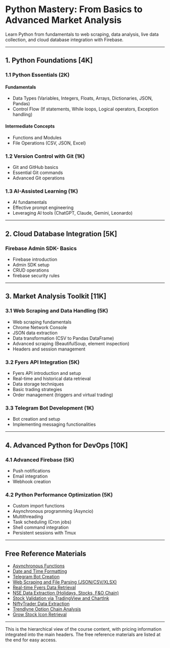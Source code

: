 # Python Mastery: From Basics to Advanced Market Analysis

Learn Python from fundamentals to web scraping, data analysis, live data collection, and cloud database integration with Firebase.

---

## 1. Python Foundations [4K]

### 1.1 Python Essentials (2K)
#### Fundamentals
- Data Types (Variables, Integers, Floats, Arrays, Dictionaries, JSON, Pandas)
- Control Flow (If statements, While loops, Logical operators, Exception handling)

#### Intermediate Concepts
- Functions and Modules
- File Operations (CSV, JSON, Excel)

### 1.2 Version Control with Git (1K)
- Git and GitHub basics
- Essential Git commands
- Advanced Git operations

### 1.3 AI-Assisted Learning (1K)
- AI fundamentals
- Effective prompt engineering
- Leveraging AI tools (ChatGPT, Claude, Gemini, Leonardo)

---

## 2. Cloud Database Integration [5K]

### Firebase Admin SDK- Basics
- Firebase introduction
- Admin SDK setup
- CRUD operations
- firebase security rules

---

## 3. Market Analysis Toolkit [11K]

### 3.1 Web Scraping and Data Handling (5K)
- Web scraping fundamentals
- Chrome Network Console
- JSON data extraction
- Data transformation (CSV to Pandas DataFrame)
- Advanced scraping (BeautifulSoup, element inspection)
- Headers and session management

### 3.2 Fyers API Integration (5K)
- Fyers API introduction and setup
- Real-time and historical data retrieval
- Data storage techniques
- Basic trading strategies
- Order management (triggers and virtual trading)

### 3.3 Telegram Bot Development (1K)
- Bot creation and setup
- Implementing messaging functionalities

---

## 4. Advanced Python for DevOps [10K]

### 4.1 Advanced Firebase (5K)
- Push notifications
- Email integration
- Webhook creation

### 4.2 Python Performance Optimization (5K)
- Custom import functions
- Asynchronous programming (Asyncio)
- Multithreading
- Task scheduling (Cron jobs)
- Shell command integration
- Persistent sessions with Tmux

---

## Free Reference Materials

- [Asynchronous Functions](https://github.com/katmakhan/python-course/tree/master/Functions/Functions%20-%20Asyncio)
- [Date and Time Formatting](https://github.com/katmakhan/python-course/tree/master/Helpers/Helpers%20-%20Formatters)
- [Telegram Bot Creation](https://github.com/katmakhan/python-course/tree/master/API%20Integration/API-%20Telegram)
- [Web Scraping and File Parsing (JSON/CSV/XLSX)](https://github.com/katmakhan/python-course/tree/master/Data%20Extraction)
- [Real-time Fyers Data Retrieval](https://github.com/katmakhan/python-course/tree/master/Live_Stock_Data/Fyers%20API)
- [NSE Data Extraction (Holidays, Stocks, F&O Chain)](https://github.com/katmakhan/python-course/tree/master/NSE)
- [Stock Validation via TradingView and ChartInk](https://github.com/katmakhan/python-course/tree/master/Tradingview%20Names)
- [NiftyTrader Data Extraction](https://github.com/katmakhan/python-course/tree/master/Nifty%20Trader)
- [Trendlyne Option Chain Analysis](https://github.com/katmakhan/python-course/tree/master/Trendlyne)
- [Grow Stock Icon Retrieval](https://github.com/katmakhan/python-course/tree/master/Grow)

---

This is the hierarchical view of the course content, with pricing information integrated into the main headers. The free reference materials are listed at the end for easy access.